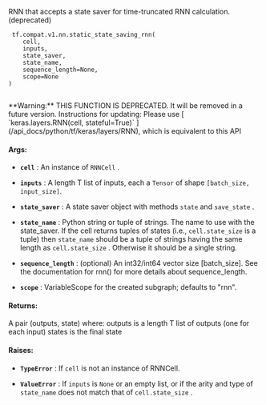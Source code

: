 RNN that accepts a state saver for time-truncated RNN calculation. (deprecated)



```
 tf.compat.v1.nn.static_state_saving_rnn(
    cell,
    inputs,
    state_saver,
    state_name,
    sequence_length=None,
    scope=None
)
 
```


<aside class="warning">**Warning:**  THIS FUNCTION IS DEPRECATED. It will be removed in a future version.
Instructions for updating:
Please use [ `keras.layers.RNN(cell, stateful=True)` ](/api_docs/python/tf/keras/layers/RNN), which is equivalent to this API</aside>


#### Args:

- **`cell`** : An instance of  `RNNCell` .

- **`inputs`** : A length T list of inputs, each a  `Tensor`  of shape <code translate="no" dir="ltr">[batch_size,
input_size]</code>.

- **`state_saver`** : A state saver object with methods  `state`  and  `save_state` .

- **`state_name`** : Python string or tuple of strings.  The name to use with the
state_saver. If the cell returns tuples of states (i.e.,  `cell.state_size` 
is a tuple) then  `state_name`  should be a tuple of strings having the same
length as  `cell.state_size` .  Otherwise it should be a single string.

- **`sequence_length`** : (optional) An int32/int64 vector size [batch_size]. See the
documentation for rnn() for more details about sequence_length.

- **`scope`** : VariableScope for the created subgraph; defaults to "rnn".



#### Returns:
A pair (outputs, state) where:
  outputs is a length T list of outputs (one for each input)
  states is the final state



#### Raises:

- **`TypeError`** : If  `cell`  is not an instance of RNNCell.

- **`ValueError`** : If  `inputs`  is  `None`  or an empty list, or if the arity and
type of  `state_name`  does not match that of  `cell.state_size` .

